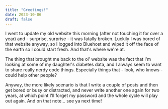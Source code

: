 ```yaml
---
title: "Greetings!"
date: 2023-10-06
draft: false
---
```


I went to update my old website this morning (after not touching it for over a year) and - surprise, surprise - it was fatally broken. Luckily I was bored of that website anyway, so I logged into Bluehost and wiped it off the face of the earth so I could start fresh. And that's where we're at. 

The thing that brought me back to the ol' website was the fact that I'm looking at some of my daughter's diabetes data, and I always seem to want to share really nerdy code things. Especially things that - look, who knows - could help other people? 

Anyway, the more likely scenario is that I write a couple of posts and then get bored or busy or distracted, and never write another one again for two years, at which point I'll forget my password and the whole cycle will play out again. And on that note... see ya next time!

<!-- Placeholder for images -->
